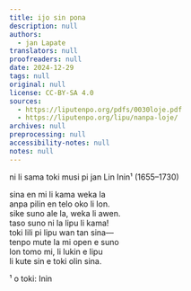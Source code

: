 ```yaml
---
title: ijo sin pona
description: null
authors:
  - jan Lapate
translators: null
proofreaders: null
date: 2024-12-29
tags: null
original: null
license: CC-BY-SA 4.0
sources:
  - https://liputenpo.org/pdfs/0030loje.pdf
  - https://liputenpo.org/lipu/nanpa-loje/
archives: null
preprocessing: null
accessibility-notes: null
notes: null
---
```

ni li sama toki musi pi jan Lin Inin¹ (1655–1730)

sina en mi li kama weka la  
anpa pilin en telo oko li lon.  
sike suno ale la, weka li awen.  
taso suno ni la lipu li kama!  
toki lili pi lipu wan tan sina—  
tenpo mute la mi open e suno  
lon tomo mi, li lukin e lipu  
li kute sin e toki olin sina.  

¹ o toki: Inin
